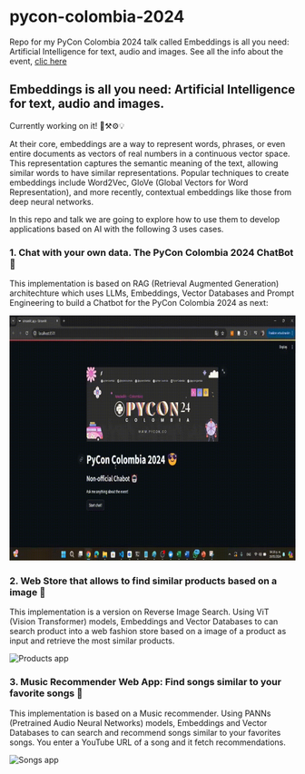 # pycon-colombia-2024
Repo for my PyCon Colombia 2024 talk called Embeddings is all you need: Artificial Intelligence for text, audio and images.
See all the info about the event, [clic here](https://2024.pycon.co/en) 

## Embeddings is all you need: Artificial Intelligence for text, audio and images.

Currently working on it! 
🎯⚒️⚙️💡

At their core, embeddings are a way to represent words, phrases, or even entire documents as vectors of real numbers in a continuous vector space. This representation captures the semantic meaning of the text, allowing similar words to have similar representations. Popular techniques to create embeddings include Word2Vec, GloVe (Global Vectors for Word Representation), and more recently, contextual embeddings like those from deep neural networks.

In this repo and talk we are going to explore how to use them to develop applications based on AI with the following 3 uses cases.

### 1. Chat with your own data. The PyCon Colombia 2024 ChatBot 🤖

This implementation is based on RAG (Retrieval Augmented Generation) architechture which uses LLMs, Embeddings, Vector Databases and Prompt Engineering to build a Chatbot for the PyCon Colombia 2024 as next:

<img src="assets/gifs/chatbot_app.gif" alt="Chatbot app" width="768" height="432">


### 2. Web Store that allows to find similar products based on a image 🔎

This implementation is a version on Reverse Image Search. Using ViT (Vision Transformer) models, Embeddings and Vector Databases to can search product into a web fashion store based on a image of a product as input and retrieve the most similar products.

<img src="assets/gifs/products_app.gif" alt="Products app" width="768" height="432">


### 3. Music Recommender Web App: Find songs similar to your favorite songs 🎵
This implementation is based on a Music recommender. Using PANNs (Pretrained Audio Neural Networks) models, Embeddings and Vector Databases to can search and recommend songs similar to your favorites songs. You enter a YouTube URL of a song and it fetch recommendations.

<img src="assets/gifs/songs_app.gif" alt="Songs app" width="768" height="432">